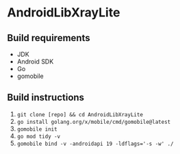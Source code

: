 # AndroidLibXrayLite

## Build requirements
* JDK
* Android SDK
* Go
* gomobile

## Build instructions
1. `git clone [repo] && cd AndroidLibXrayLite`
2. `go install golang.org/x/mobile/cmd/gomobile@latest`
3. `gomobile init`
4. `go mod tidy -v`
5. `gomobile bind -v -androidapi 19 -ldflags='-s -w' ./`
